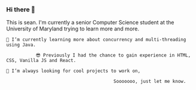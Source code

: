 ### Hi there 👋

This is sean. I'm currently a senior Computer Science student at the University of Maryland trying to learn more and more.

    🌱 I’m currently learning more about concurrency and multi-threading using Java.
 
               😎 Previously I had the chance to gain experience in HTML, CSS, Vanilla JS and React.
 
    👯 I’m always looking for cool projects to work on,
                    
                                            Sooooooo, just let me know.
<!--
**ShahSean/ShahSean** is a ✨ _special_ ✨ repository because its `README.md` (this file) appears on your GitHub profile.

Here are some ideas to get you started:

- 🔭 I’m currently working on ...
- 🌱 I’m currently learning ...
- 👯 I’m looking to collaborate on ...
- 🤔 I’m looking for help with ...
- 💬 Ask me about ...
- 📫 How to reach me: ...
- 😄 Pronouns: ...
- ⚡ Fun fact: ...
-->
